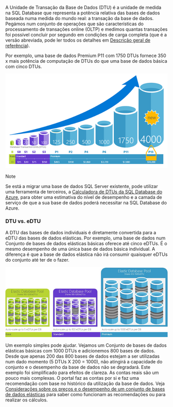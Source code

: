 A Unidade de Transação da Base de Dados (DTU) é a unidade de medida na SQL Database que representa a potência relativa das bases de dados baseada numa medida do mundo real: a transação da base de dados. Pegámos num conjunto de operações que são características do processamento de transações online (OLTP) e medimos quantas transações foi possível concluir por segundo em condições de carga completa (que é a versão abreviada, pode ler todos os detalhes em [Descrição geral de referência](../articles/sql-database/sql-database-benchmark-overview.md)). 

Por exemplo, uma base de dados Premium P11 com 1750 DTUs fornece 350 x mais potência de computação de DTUs do que uma base de dados básica com cinco DTUs. 

![Introdução à SQL Database: DTUs da base de dados individual por camada e nível.](./media/sql-database-understanding-dtus/single_db_dtus.png)

> [!NOTE]
> Se está a migrar uma base de dados SQL Server existente, pode utilizar uma ferramenta de terceiros, a [Calculadora de DTUs da SQL Database do Azure](http://dtucalculator.azurewebsites.net/), para obter uma estimativa do nível de desempenho e a camada de serviço de que a sua base de dados poderá necessitar na SQL Database do Azure.
> 
> 

### DTU vs. eDTU
A DTU das bases de dados individuais é diretamente convertida para a eDTU das bases de dados elásticas. Por exemplo, uma base de dados num Conjunto de bases de dados elásticas básicas oferece até cinco eDTUs. É o mesmo desempenho de uma única base de dados básica individual. A diferença é que a base de dados elástica não irá consumir quaisquer eDTUs do conjunto até ter de o fazer. 

![Introdução à SQL Database: conjuntos elásticos por camada.](./media/sql-database-understanding-dtus/sqldb_elastic_pools.png)

Um exemplo simples pode ajudar. Vejamos um Conjunto de bases de dados elásticas básicas com 1000 DTUs e adicionemos 800 bases de dados. Desde que apenas 200 das 800 bases de dados estejam a ser utilizadas num dado momento (5 DTUs X 200 = 1000), não atingirá a capacidade do conjunto e o desempenho da base de dados não se degradará. Este exemplo foi simplificado para efeitos de clareza. As contas reais são um pouco mais complexas. O portal faz as contas por si e faz uma recomendação com base no histórico da utilização da base de dados. Veja [Considerações sobre os preços e o desempenho de um conjunto de bases de dados elásticas](../articles/sql-database/sql-database-elastic-pool-guidance.md) para saber como funcionam as recomendações ou para realizar os cálculos. 

<!--HONumber=Jun16_HO2-->


